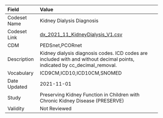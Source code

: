 |Field        |Value                                                                                                                     |
|:------------|:-------------------------------------------------------------------------------------------------------------------------|
|Codeset Name |Kidney Dialysis Diagnosis                                                                                                 |
|Codeset Link |[dx_2021_11_KidneyDialysis_V1.csv](https://github.com/PEDSnet/Variable-Dictionary/blob/main/conditions/dx_2021_11_KidneyDialysis_V1.csv.csv)|
|CDM          |PEDSnet,PCORnet                                                                                                           |
|Description  |Kidney dialysis diagnosis codes. ICD codes are included with and without decimal points, indicated by cc_decimal_removal. |
|Vocabulary   |ICD9CM,ICD10,ICD10CM,SNOMED                                                                                               |
|Date Updated |2021-11-01                                                                                                                |
|Study        |Preserving Kidney Function in Children with Chronic Kidney Disease (PRESERVE)                                             |
|Validity     |Not Reviewed                                                                                                              |
